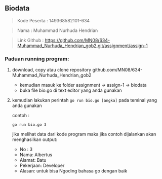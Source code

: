 ## Biodata 
> Kode Peserta	: 149368582101-634

> Nama   : Muhammad Nurhuda Hendrian

> Link Github  : <https://github.com/MN08/634-Muhammad_Nurhuda_Hendrian_gob2.git/assignment/assign-1>

### Paduan running program: 
1. download, copy atau clone repository github.com/MN08/634-Muhammad_Nurhuda_Hendrian_gob2
    * kemudian masuk ke folder assignment -> assign-1 -> biodata
    * buka file bio.go di text editor yang anda gunakan

2. kemudian lakukan perintah `go run bio.go [angka]` pada teminal yang anda gunakan
   
    contoh : 

    `go run bio.go 3`

    jika melihat data dari kode program maka jika contoh dijalankan akan menghasilkan output:

    * No : 3
    * Nama: Albertus
    * Alamat: Batu
    * Pekerjaan: Developer
    * Alasan: untuk bisa Ngoding bahasa go dengan baik
